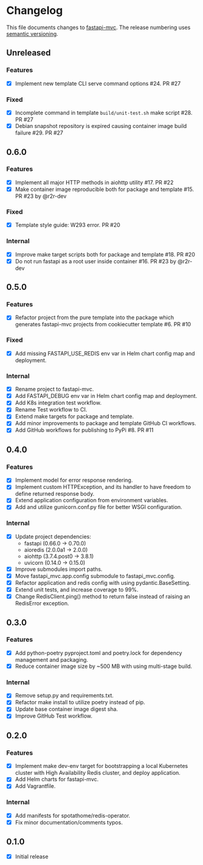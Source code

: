 # Changelog

This file documents changes to [fastapi-mvc](https://github.com/rszamszur/fastapi-mvc). The release numbering uses [semantic versioning](http://semver.org).

## Unreleased

### Features

- [x] Implement new template CLI serve command options #24. PR #27

### Fixed

- [x] Incomplete command in template `build/unit-test.sh` make script #28. PR #27
- [x] Debian snapshot repository is expired causing container image build failure #29. PR #27

## 0.6.0

### Features

- [x] Implement all major HTTP methods in aiohttp utility #17. PR #22
- [x] Make container image reproducible both for package and template #15. PR #23 by @r2r-dev

### Fixed

- [x] Template style guide: W293 error. PR #20

### Internal

- [x] Improve make target scripts both for package and template #18. PR #20
- [x] Do not run fastapi as a root user inside container #16. PR #23 by @r2r-dev

## 0.5.0

### Features

- [x] Refactor project from the pure template into the package which generates fastapi-mvc projects from cookiecutter template #6. PR #10

### Fixed

- [x] Add missing FASTAPI_USE_REDIS env var in Helm chart config map and deployment.

### Internal

- [x] Rename project to fastapi-mvc.
- [x] Add FASTAPI_DEBUG env var in Helm chart config map and deployment.
- [x] Add K8s integration test workflow.
- [x] Rename Test workflow to CI.
- [x] Extend make targets for package and template.
- [x] Add minor improvements to package and template GitHub CI workflows.
- [x] Add GitHub workflows for publishing to PyPi #8. PR #11

## 0.4.0

### Features

- [x] Implement model for error response rendering.
- [x] Implement custom HTTPException, and its handler to have freedom to define returned response body.
- [x] Extend application configuration from environment variables.
- [x] Add and utilize gunicorn.conf.py file for better WSGI configuration.

### Internal

- [x] Update project dependencies:
  * fastapi (0.66.0 -> 0.70.0)
  * aioredis (2.0.0a1 -> 2.0.0)
  * aiohttp (3.7.4.post0 -> 3.8.1)
  * uvicorn (0.14.0 -> 0.15.0)
- [x] Improve submodules import paths.
- [x] Move fastapi_mvc.app.config submodule to fastapi_mvc.config.
- [x] Refactor application and redis config with using pydantic.BaseSetting.
- [x] Extend unit tests, and increase coverage to 99%.
- [x] Change RedisClient.ping() method to return false instead of raising an RedisError exception.

## 0.3.0

### Features

- [x] Add python-poetry pyproject.toml and poetry.lock for dependency management and packaging.
- [x] Reduce container image size by ~500 MB with using multi-stage build.

### Internal

- [x] Remove setup.py and requirements.txt.
- [x] Refactor make install to utilize poetry instead of pip.
- [x] Update base container image digest sha.
- [x] Improve GitHub Test workflow.

## 0.2.0

### Features

- [x] Implement make dev-env target for bootstrapping a local Kubernetes cluster with High Availability Redis cluster, and deploy application.
- [x] Add Helm charts for fastapi-mvc.
- [x] Add Vagrantfile.

### Internal

- [x] Add manifests for spotathome/redis-operator.
- [x] Fix minor documentation/comments typos.

## 0.1.0

- [X] Initial release

